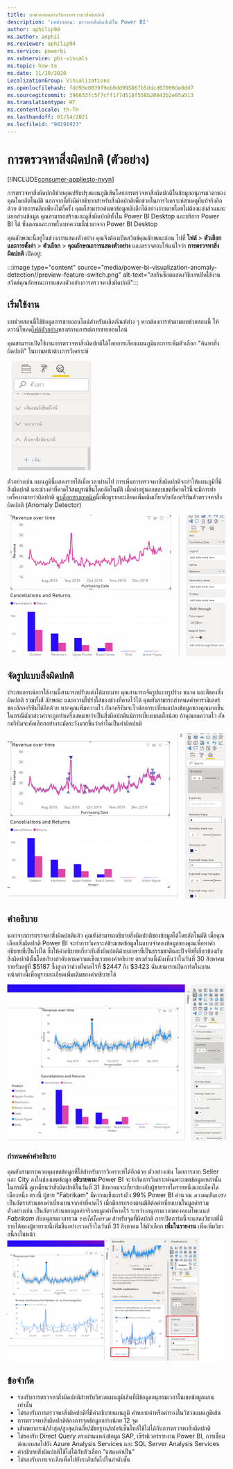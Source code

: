 ```yaml
---
title: บทช่วยสอนสำหรับการตรวจหาสิ่งผิดปกติ
description: 'บทช่วยสอน: ตรวจหาสิ่งผิดปกติใน Power BI'
author: aphilip94
ms.author: anphil
ms.reviewer: aphilip94
ms.service: powerbi
ms.subservice: pbi-visuals
ms.topic: how-to
ms.date: 11/10/2020
LocalizationGroup: Visualizations
ms.openlocfilehash: fdd93e0839f9eb0dd99586fb5ddcd07000de0dd7
ms.sourcegitcommit: 396633fc5f7cff1f7d518f558b20043b2e05a513
ms.translationtype: HT
ms.contentlocale: th-TH
ms.lasthandoff: 01/14/2021
ms.locfileid: "98191923"
---
```

# <a name="anomaly-detection-preview"></a>การตรวจหาสิ่งผิดปกติ (ตัวอย่าง)

[!INCLUDE[consumer-appliesto-nyyn](../includes/consumer-appliesto-nyyn.md)]    

การตรวจหาสิ่งผิดปกติช่วยคุณปรับปรุงแผนภูมิเส้นโดยการตรวจหาสิ่งผิดปกติในข้อมูลอนุกรมเวลาของคุณโดยอัตโนมัติ นอกจากนี้ยังมีคำอธิบายสำหรับสิ่งผิดปกติเพื่อช่วยในการวิเคราะห์สาเหตุที่แท้จริงอีกด้วย  ด้วยการคลิกเพียงไม่กี่ครั้ง คุณก็สามารถค้นหาข้อมูลเชิงลึกได้อย่างง่ายดายโดยไม่ต้องแบ่งส่วนและแยกส่วนข้อมูล คุณสามารถสร้างและดูสิ่งผิดปกติทั้งใน Power BI Desktop และบริการ Power BI ได้ ขั้นตอนและภาพในบทความนี้นำมาจาก Power BI Desktop

คุณลักษณะนี้อยู่ในช่วงการแสดงตัวอย่าง คุณจึงต้องเปิดสวิตช์คุณลักษณะก่อน ไปที่ **ไฟล์** > **ตัวเลือกและการตั้งค่า** > **ตัวเลือก** > **คุณลักษณะการแสดงตัวอย่าง** และตรวจสอบให้แน่ใจว่า **การตรวจหาสิ่งผิดปกติ** เปิดอยู่:

:::image type="content" source="media/power-bi-visualization-anomaly-detection//preview-feature-switch.png" alt-text="สกรีนช็อตแสดงวิธีการเปิดใช้งานสวิตช์คุณลักษณะการแสดงตัวอย่างการตรวจหาสิ่งผิดปกติ":::
 
## <a name="get-started"></a>เริ่มใช้งาน
บทช่วยสอนนี้ใช้ข้อมูลการขายออนไลน์สำหรับผลิตภัณฑ์ต่าง ๆ หากต้องการทำตามบทช่วยสอนนี้ ให้ดาวน์โหลด[ไฟล์ตัวอย่าง](https://github.com/microsoft/powerbi-desktop-samples/blob/main/Monthly%20Desktop%20Blog%20Samples/2020/2020SU09%20Blog%20Demo%20-%20September.pbix)ของสถานการณ์การขายออนไลน์

คุณสามารถเปิดใช้งานการตรวจหาสิ่งผิดปกติได้โดยการเลือกแผนภูมิและการเพิ่มตัวเลือก "ค้นหาสิ่งผิดปกติ" ในบานหน้าต่างการวิเคราะห์ 

 ![สกรีนช็อตที่แสดงจุดทางเข้าสำหรับการตรวจหาสิ่งผิดปกติ](media/power-bi-visualization-anomaly-detection/entry-point.png)

 ตัวอย่างเช่น แผนภูมินี้แสดงรายได้เมื่อเวลาผ่านไป การเพิ่มการตรวจหาสิ่งผิดปกติจะทำให้แผนภูมิที่มีสิ่งผิดปกติ และช่วงค่าที่คาดไว้สมบูรณ์ขึ้นโดยอัตโนมัติ เมื่อค่าอยู่นอกขอบเขตที่คาดไว้นี้จะมีการทำเครื่องหมายว่าผิดปกติ ดู[บล็อกทางเทคนิค](https://techcommunity.microsoft.com/t5/ai-customer-engineering-team/overview-of-sr-cnn-algorithm-in-azure-anomaly-detector/ba-p/982798)นี้เพื่อดูรายละเอียดเพิ่มเติมเกี่ยวกับอัลกอริทึมตัวตรวจหาสิ่งผิดปกติ (Anomaly Detector)

 ![สกรีนช็อตที่แสดงวิธีการเพิ่มสิ่งผิดปกติ](media/power-bi-visualization-anomaly-detection/add-anomalies.gif)
 
## <a name="format-anomalies"></a>จัดรูปแบบสิ่งผิดปกติ

ประสบการณ์การใช้งานนี้สามารถปรับแต่งได้มากมาย คุณสามารถจัดรูปแบบรูปร่าง ขนาด และสีของสิ่งผิดปกติ รวมทั้งสี ลักษณะ และความโปร่งใสของช่วงที่คาดไว้ได้ คุณยังสามารถกำหนดค่าพารามิเตอร์ของอัลกอริทึมได้อีกด้วย  หากคุณเพิ่มความไว อัลกอริทึมจะไวต่อการเปลี่ยนแปลงข้อมูลของคุณมากขึ้น ในกรณีดังกล่าวค่าจะถูกทำเครื่องหมายว่าเป็นสิ่งผิดปกติแม้การเบี่ยงเบนเล็กน้อย ถ้าคุณลดความไว อัลกอริทึมจะคัดเลือกอย่างระมัดระวังมากขึ้นว่าค่าใดเป็นค่าผิดปกติ

 ![สกรีนช็อตที่แสดงวิธีการจัดรูปแบบสิ่งผิดปกติ](media/power-bi-visualization-anomaly-detection/format-anomalies.png)
 
## <a name="explanations"></a>คำอธิบาย
นอกจากการตรวจหาสิ่งผิดปกติแล้ว คุณยังสามารถอธิบายสิ่งผิดปกติของข้อมูลได้โดยอัตโนมัติ เมื่อคุณเลือกสิ่งผิดปกติ Power BI จะทำการวิเคราะห์ข้ามเขตข้อมูลในแบบจำลองข้อมูลของคุณเพื่อหาคำอธิบายที่เป็นไปได้ ซึ่งให้คำอธิบายเกี่ยวกับสิ่งผิดปกติด้วยภาษาที่เป็นธรรมชาติและปัจจัยที่เกี่ยวข้องกับสิ่งผิดปกตินั้นโดยเรียงลำดับตามความแข็งแรงของคำอธิบาย ตรงส่วนนี้ฉันเห็นว่าในวันที่ 30 สิงหาคม รายรับอยู่ที่ $5187 ซึ่งสูงกว่าช่วงที่คาดไว้ที่ $2447 ถึง $3423 ฉันสามารถเปิดการ์ดในบานหน้าต่างนี้เพื่อดูรายละเอียดเพิ่มเติมของคำอธิบายได้

![สกรีนช็อตที่แสดงวิธีการดูคำอธิบาย](media/power-bi-visualization-anomaly-detection/view-explanations.gif)
 
### <a name="configure-explanations"></a>กำหนดค่าคำอธิบาย
คุณยังสามารถควบคุมเขตข้อมูลที่ใช้สำหรับการวิเคราะห์ได้อีกด้วย ตัวอย่างเช่น โดยการลาก Seller และ City ลงในช่องเขตข้อมูล **อธิบายตาม** Power BI จะจำกัดการวิเคราะห์เฉพาะเขตข้อมูลเหล่านั้น ในกรณีนี้ ดูเหมือนว่าสิ่งผิดปกติในวันที่ 31 สิงหาคมจะเกี่ยวข้องกับผู้ขายรายใดรายหนึ่งและเมืองใดเมืองหนึ่ง ตรงนี้ ผู้ขาย "Fabrikam" มีความแข็งแกร่งถึง 99% Power BI คำนวณ *ความแข็งแกร่ง* เป็นอัตราส่วนของค่าเบี่ยงเบนจากค่าที่คาดไว้ เมื่อมีการกรองตามมิติต่อค่าเบี่ยงเบนในมูลค่ารวม ตัวอย่างเช่น เป็นอัตราส่วนของมูลค่าจริงลบมูลค่าที่คาดไว้ ระหว่างอนุกรมเวลาของคอมโพเนนต์ *Fabrikam* กับอนุกรมเวลารวม *รายได้โดยรวม* สำหรับจุดที่ผิดปกติ การเปิดการ์ดนี้จะแสดงวิชวลที่มีรายได้ของผู้ขายรายนี้เพิ่มขึ้นอย่างรวดเร็วในวันที่ 31 สิงหาคม ใช้ตัวเลือก **เพิ่มในรายงาน** เพื่อเพิ่มวิชวลนี้ลงในหน้า
![สกรีนช็อตที่แสดงวิธีกำหนดค่าคำอธิบาย](media/power-bi-visualization-anomaly-detection/configure-explanations.png)

## <a name="limitations"></a>ข้อจำกัด
- รองรับการตรวจหาสิ่งผิดปกติสำหรับวิชวลแผนภูมิเส้นที่มีข้อมูลอนุกรมเวลาในเขตข้อมูลแกนเท่านั้น
- ไม่รองรับการตรวจหาสิ่งผิดปกติที่มีคำอธิบายแผนภูมิ ค่าหลายค่าหรือค่ารองในวิชวลแผนภูมิเส้น
- การตรวจหาสิ่งผิดปกติต้องการจุดข้อมูลอย่างน้อย 12 จุด
- เส้นพยากรณ์/ต่ำสุด/สูงสุด/เฉลี่ย/มัธยฐาน/เปอร์เซ็นไทล์ใช้ไม่ได้กับการตรวจหาสิ่งผิดปกติ
- ไม่รองรับ Direct Query ตรงผ่านแหล่งข้อมูล SAP, เซิร์ฟเวอร์รายงาน Power BI, การเชื่อมต่อแบบสดไปยัง Azure Analysis Services และ SQL Server Analysis Services
- คำอธิบายสิ่งผิดปกติใช้ไม่ได้กับตัวเลือก "แสดงค่าเป็น"
- ไม่รองรับการเจาะลึกเพื่อไปยังระดับถัดไปในลำดับชั้น
